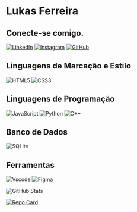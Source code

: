 # Lukas Ferreira

## Conecte-se comigo.
[![LinkedIn](https://img.shields.io/badge/LinkedIn-6602F5?style=for-the-badge&logo=linkedin&logoColor=white)](https://www.linkedin.com/in/lucasferreirasz/)
[![Instagram](https://img.shields.io/badge/-Instagram-6602F5?style=for-the-badge&logo=instagram&logoColor=white)](https://www.instagram.com/lukas.ferreirasz/)
[![GitHub](https://img.shields.io/badge/GitHub-6602F5?style=for-the-badge&logo=github&logoColor=white)](https://github.com/LukasLynhares)

## Linguagens de Marcação e Estilo
![HTML5](https://img.shields.io/badge/HTML5-6602F5?style=for-the-badge&logo=html5&logoColor=white)
![CSS3](https://img.shields.io/badge/CSS3-6602F5?style=for-the-badge&logo=css3&logoColor=white)

## Linguagens de Programação
![JavaScript](https://img.shields.io/badge/JavaScript-6602F5?style=for-the-badge&logo=javascript&logoColor=black)
![Python](https://img.shields.io/badge/python-6602F5?style=for-the-badge&logo=python&logoColor=ffdd54)
![C++](https://img.shields.io/badge/C%2B%2B-6602F5?style=for-the-badge&logo=c%2B%2B&logoColor=white)

## Banco de Dados
![SQLite](https://img.shields.io/badge/SQLite-6602F5?style=for-the-badge&logo=sqlite&logoColor=07405E)

## Ferramentas
![Vscode](https://img.shields.io/badge/Vscode-6602F5?style=for-the-badge&logo=visual-studio-code&logoColor=white)
![Figma](https://img.shields.io/badge/Figma-6602F5?style=for-the-badge&logo=figma&logoColor=figma)

![GitHub Stats](https://github-readme-stats.vercel.app/api?username=LukasLynhares&theme=transparent&bg_color=6602F5&border_color=FFFC&show_icons=true&icon_color=30A3DC&title_color=FFFF&text_color=FFF)

[![Repo Card](https://github-readme-stats.vercel.app/api/pin/?username=LukasLynhares&repo=Lukas-open-source-dio&bg_color=6602F5&border_color=30A3DC&show_icons=true&icon_color=30A3DC&title_color=FFF&text_color=FFF)](https://github.com/SEUUSERNAME/SEUREPOSITORIO)